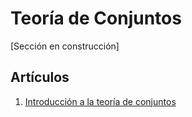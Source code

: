 # Teoría de Conjuntos

[Sección en construcción]


## Artículos

1. [Introducción a la teoría de conjuntos](teoriaDeConjuntos1.md)

